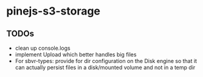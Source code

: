 # pinejs-s3-storage


## TODOs

- clean up console.logs
- implement Upload which better handles big files
- For sbvr-types: provide for dir configuration on the Disk engine so that it can actually persist files in a disk/mounted volume and not in a temp dir